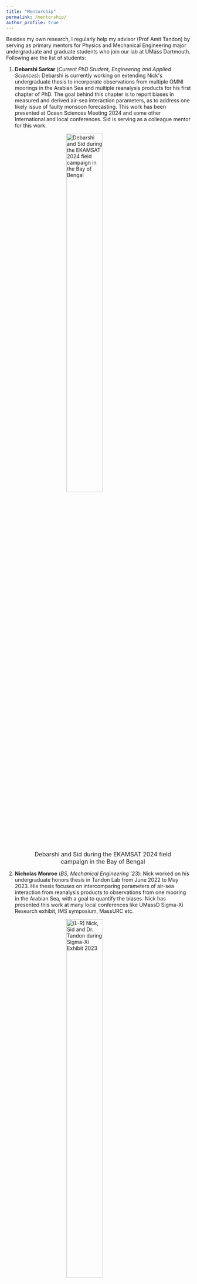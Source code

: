 ```yaml
---
title: "Mentorship"
permalink: /mentorship/
author_profile: true
---
```

Besides my own research, I regularly help my advisor (Prof Amit Tandon) by serving as primary mentors for Physics and Mechanical Engineering major undergraduate and graduate students who join our lab at UMass Dartmouth. Following are the list of students:
<ol>
<li> <b>Debarshi Sarkar</b> (<i>Current PhD Student, Engineering and Applied Sciences</i>): Debarshi is currently working on extending Nick's undergraduate thesis to incorporate observations from multiple OMNI moorings in the Arabian Sea and multiple reanalysis products for his first chapter of PhD. The goal behind this chapter is to report biases in measured and derived air-sea interaction parameters, as to address one likely issue of faulty monsoon forecasting. This work has been presented at Ocean Sciences Meeting 2024 and some other International and local conferences. Sid is serving as a colleague mentor for this work.</li>
<figure>
  <img
  src="https://kerhalkarsid.github.io/images/nsp_20240614_072340_20240614-0124-IMG_1109.jpg"
  alt="Debarshi and Sid during the EKAMSAT 2024 field campaign in the Bay of Bengal"
  style="width: 50%; max-width: 300px;display: block; margin: 0 auto;">
  <figcaption style="font-size: 16px;text-align: center;">Debarshi and Sid during the EKAMSAT 2024 field campaign in the Bay of Bengal</figcaption>
</figure>
<li> <b>Nicholas Monroe</b> (<i>BS, Mechanical Engineering '23</i>): Nick worked on his undergraduate honors thesis in Tandon Lab from June 2022 to May 2023. His thesis focuses on intercomparing parameters of air-sea interaction from reanalysis products to observations from one mooring in the Arabian Sea, with a goal to quantify the biases. Nick has presented this work at many local conferences like UMassD Sigma-Xi Research exhibit, IMS symposium, MassURC etc. </li>
<figure>
  <img
  src="https://kerhalkarsid.github.io/images/Nick_amit_sid.jpeg"
  alt="(L-R) Nick, Sid and Dr. Tandon during Sigma-Xi Exhibit 2023"
  style="width: 50%; max-width: 300px;display: block; margin: 0 auto;">
  <figcaption style="font-size: 16px;text-align: center;">Nick, Sid and Dr. Tandon during Sigma-Xi Exhibit 2023 at UMass Dartmouth</figcaption>
</figure>
<li> <b>Viktoriya Balabanova</b> (<i>BS, Physics '23</i>): Vicky worked on her undergraduate thesis in Tandon Lab from January-May 2023 as a part of UMassD-WHOI-Blue Economy Internship. Her thesis focused on validating geostrophic balance by comparing the observations from a mooring deployed in North Atlantic to the Satellite altimetry. Vicky has presented this work at many local conferences like MassURC and UMassD Sigma-Xi Research exhibit. </li>
<figure>
  <img
  src="https://kerhalkarsid.github.io/images/PXL_20230412_181121904_Original.jpg"
  alt="(L-R) Dr. Tandon, Vicky and Sid during Sigma-Xi Exhibit 2023"
  style="width: 50%; max-width: 300px;display: block; margin: 0 auto;">
  <figcaption style="font-size: 16px;text-align: center;"> Dr. Tandon, Vicky and Sid during Sigma-Xi Exhibit 2023 at UMass Dartmouth</figcaption>
</figure>
<li> <b>Ersen'S Joseph</b> (<i>BS, Mechanical Engineering '22</i>): Ersen'S worked with us as a part of Undergraduate Research Internship Program, UMassD (from January-December 2021) as well as UMassD-WHOI-Blue Economy Internship (from January-May 2022). His project involved analyzing RAMA mooring data in the Bay of Bengal, developing a numerical particle tracking model and comparing with observed particle motion in open ocean as well as using powerful computation resources to analyze remote sensing datasets in order to uncover the seasonality in the Bay of Bengal. Ersen'S has presented this work at many local conferences like MassURC, IMS symposium, UMassD Sigma-Xi Research exhibit etc. Ersen'S is currently a MS student in Mechanical Engineering with Dr Amit Tandon and Dr Tom Farrar while also working as an Engineer in Upper Ocean Processes lab in WHOI. </li>
</ol>